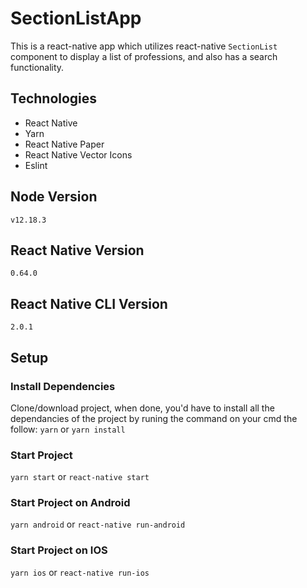 # SectionListApp
This is a react-native app which utilizes react-native `SectionList` component to display a list of professions, and also has a search functionality.

## Technologies
- React Native
- Yarn
- React Native Paper
- React Native Vector Icons
- Eslint

## Node Version
`v12.18.3`

## React Native Version
`0.64.0`

## React Native CLI Version
`2.0.1`

## Setup

### Install Dependencies
Clone/download project, when done, you'd have to install all the dependancies of the project by runing the command on your cmd the follow:
`yarn`
or
`yarn install`

### Start Project
`yarn start`
or
`react-native start`

### Start Project on Android
`yarn android` 
or 
`react-native run-android`

### Start Project on IOS
`yarn ios` 
or 
`react-native run-ios`
